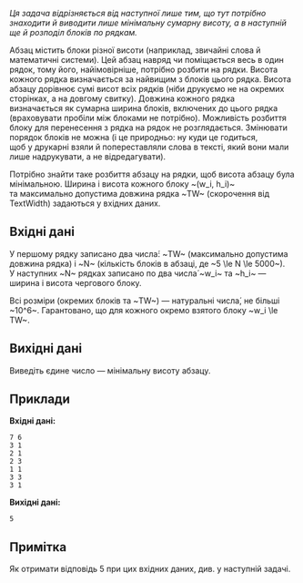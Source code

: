 *Ця задача відрізняється від наступної лише тим, що&nbsp;тут потрібно знаходити&nbsp;й виводити лише мінімальну сумарну висоту, а&nbsp;в&nbsp;наступній ще&nbsp;й&nbsp;розподіл блоків по&nbsp;рядкам.*

Абзац містить блоки різної висоти (наприклад, звичайні слова&nbsp;й математичні системи). Цей абзац навряд&nbsp;чи поміщається весь&nbsp;в&nbsp;один рядок, тому його, найімовірніше, потрібно розбити на&nbsp;рядки. Висота кожного рядка визначається за&nbsp;найвищим&nbsp;з&nbsp;блоків цього рядка. Висота абзацу дорівнює сумі висот всіх рядків (ніби друкуємо не&nbsp;на&nbsp;окремих сторінках, а&nbsp;на&nbsp;довгому свитку). Довжина кожного рядка визначається&nbsp;як&nbsp;сумарна ширина блоків, включених до&nbsp;цього рядка (враховувати пробіли між блоками не&nbsp;потрібно). Можливість розбиття блоку для&nbsp;перенесення&nbsp;з&nbsp;рядка&nbsp;на&nbsp;рядок не&nbsp;розглядається. Змінювати порядок блоків не&nbsp;можна (і&nbsp;це&nbsp;природньо: ну&nbsp;куди&nbsp;це&nbsp;годиться, щоб&nbsp;у&nbsp;друкарні взяли&nbsp;й&nbsp;попереставляли слова&nbsp;в&nbsp;тексті, який вони мали лише надрукувати, а&nbsp;не&nbsp;відредагувати).

Потрібно знайти таке розбиття абзацу на&nbsp;рядки, щоб&nbsp;висота абзацу була мінімальною. Ширина&nbsp;і&nbsp;висота кожного блоку ~(w_i, h_i)~ та&nbsp;максимально допустима довжина рядка ~TW~ (скорочення від TextWidth) задаються&nbsp;у&nbsp;вхідних даних.

## Вхідні дані
У&nbsp;першому рядку записано два числа́: ~TW~ (максимально допустима довжина рядка)&nbsp;і&nbsp;~N~ (кількість блоків в&nbsp;абзаці, де&nbsp;~5 \le N \le 5000~).
У&nbsp;наступних ~N~ рядках записано&nbsp;по&nbsp;два числа́ ~w_i~&nbsp;та&nbsp;~h_i~ — ширина&nbsp;і&nbsp;висота чергового блоку.

Всі розміри (окремих блоків&nbsp;та&nbsp;~TW~) — натуральні числа́, не&nbsp;більші ~10^6~. Гарантовано, що&nbsp;для кожного окремо взятого блоку ~w_i \le TW~.

## Вихідні дані
Виведіть єдине число — мінімальну висоту абзацу.

## Приклади
**Вхідні дані:**
```
7 6
3 1
2 1
2 3
1 1
3 3
3 1
```

**Вихідні дані:**
```
5
```

## Примітка

Як&nbsp;отримати відповідь 5 при цих вхідних даних, див.&nbsp;у&nbsp;наступній задачі.

